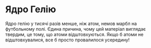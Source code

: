 # Ядро Гелію

Ядро гелію у тисячі разів менше, ніж атом, немов марбл на футбольному полі.
Єдина причина, чому цей матеріал виглядає твердим, це тому, що атоми
відштовхуються. Якщо б атоми не відштовхувалися, все б просто провалилося
усередину!
